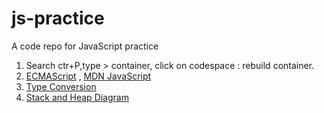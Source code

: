 # js-practice
A code repo for JavaScript practice

1) Search ctr+P,type > container, click on codespace : rebuild container.
2) [ECMAScript](https://tc39.es/ecma262/) , [MDN JavaScript](https://developer.mozilla.org/en-US/docs/Web/JavaScript)
3) [Type Conversion](https://tc39.es/ecma262/multipage/abstract-operations.html#sec-type-conversion)
4) [Stack and Heap Diagram](https://excalidraw.com/#json=1HhhATKnvZ28GwVOLEni4,eO8Fguo9b6_c9wjODsAa_g)